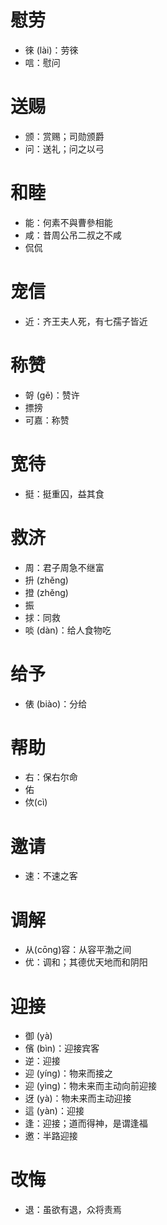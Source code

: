 # 慰劳
* 徠 (lài)：劳徠
* 唁：慰问
# 送赐
* 颁：赏赐；司勋颁爵
* 问：送礼；问之以弓
# 和睦
* 能：何素不與曹參相能
* 咸：昔周公吊二叔之不咸
* 侃侃
# 宠信
* 近：齐王夫人死，有七孺子皆近
# 称赞
* 哿 (gě)：赞许
* 摽搒
* 可嘉：称赞
# 宽待
* 挺：挺重囚，益其食
# 救济
* 周：君子周急不继富
* 抍 (zhěng)
* 撜 (zhěng)
* 振
* 捄：同救
* 啖 (dàn)：给人食物吃
# 给予
* 俵 (biào)：分给
# 帮助
* 右：保右尔命
* 佑
* 佽(cì)
# 邀请
* 速：不速之客
# 调解
* 从(cōng)容：从容平渤之间
* 优：调和；其德优天地而和阴阳
# 迎接
* 御 (yà)
* 儐 (bìn)：迎接宾客
* 逆：迎接
* 迎 (yíng)：物来而接之
* 迎 (yìng)：物未来而主动向前迎接
* 迓 (yà)：物未来而主动迎接
* 這 (yàn)：迎接
* 逢：迎接；道而得神，是谓逢福
* 邀：半路迎接
# 改悔
* 退：虽欲有退，众将责焉
